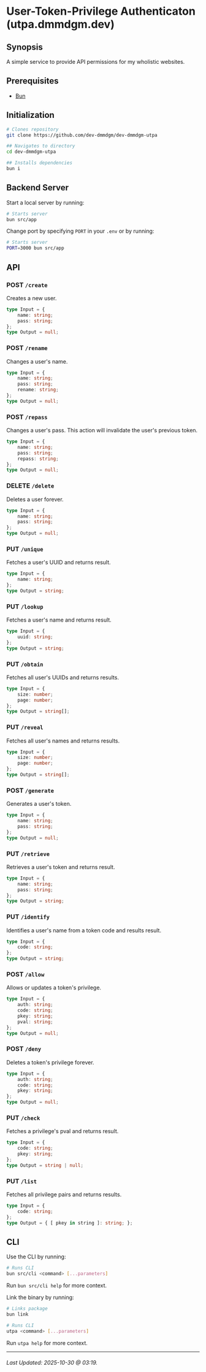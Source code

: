 # User-Token-Privilege Authenticaton (utpa.dmmdgm.dev)

## Synopsis
A simple service to provide API permissions for my wholistic websites.

## Prerequisites
- [Bun](https://bun.com/)

## Initialization
```sh
# Clones repository
git clone https://github.com/dev-dmmdgm/dev-dmmdgm-utpa

## Navigates to directory
cd dev-dmmdgm-utpa

## Installs dependencies
bun i
```

## Backend Server
Start a local server by running:
```sh
# Starts server
bun src/app
```

Change port by specifying `PORT` in your `.env` or by running:
```sh
# Starts server
PORT=3000 bun src/app
```

## API

### POST `/create`
Creates a new user.
```ts
type Input = {
    name: string;
    pass: string;
};
type Output = null;
```

### POST `/rename`
Changes a user's name.
```ts
type Input = {
    name: string;
    pass: string;
    rename: string;
};
type Output = null;
```

### POST `/repass`
Changes a user's pass. This action will invalidate the user's previous token.
```ts
type Input = {
    name: string;
    pass: string;
    repass: string;
};
type Output = null;
```

### DELETE `/delete`
Deletes a user forever.
```ts
type Input = {
    name: string;
    pass: string;
};
type Output = null;
```

### PUT `/unique`
Fetches a user's UUID and returns result.
```ts
type Input = {
    name: string;
};
type Output = string;
```

### PUT `/lookup`
Fetches a user's name and returns result.
```ts
type Input = {
    uuid: string;
};
type Output = string;
```

### PUT `/obtain`
Fetches all user's UUIDs and returns results.
```ts
type Input = {
    size: number;
    page: number;
};
type Output = string[];
```

### PUT `/reveal`
Fetches all user's names and returns results.
```ts
type Input = {
    size: number;
    page: number;
};
type Output = string[];
```

### POST `/generate`
Generates a user's token.
```ts
type Input = {
    name: string;
    pass: string;
};
type Output = null;
```

### PUT `/retrieve`
Retrieves a user's token and returns result.
```ts
type Input = {
    name: string;
    pass: string;
};
type Output = string;
```

### PUT `/identify`
Identifies a user's name from a token code and results result.
```ts
type Input = {
    code: string;
};
type Output = string;
```

### POST `/allow`
Allows or updates a token's privilege.
```ts
type Input = {
    auth: string;
    code: string;
    pkey: string;
    pval: string;
};
type Output = null;
```

### POST `/deny`
Deletes a token's privilege forever.
```ts
type Input = {
    auth: string;
    code: string;
    pkey: string;
};
type Output = null;
```

### PUT `/check`
Fetches a privilege's pval and returns result.
```ts
type Input = {
    code: string;
    pkey: string;
};
type Output = string | null;
```

### PUT `/list`
Fetches all privilege pairs and returns results.
```ts
type Input = {
    code: string;
};
type Output = { [ pkey in string ]: string; };
```

## CLI
Use the CLI by running:
```sh
# Runs CLI
bun src/cli <command> [...parameters]
```

Run `bun src/cli help` for more context.

Link the binary by running:
```sh
# Links package
bun link

# Runs CLI
utpa <command> [...parameters]
```

Run `utpa help` for more context.

---

###### Last Updated: 2025-10-30 @ 03:19.

